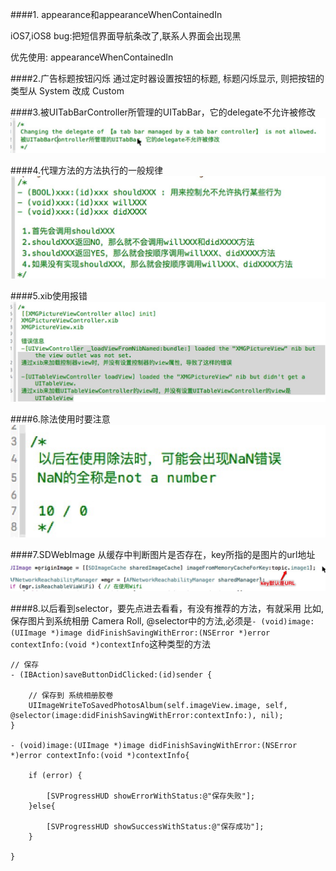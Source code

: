 ####1. appearance和appearanceWhenContainedIn

 iOS7,iOS8
 bug:把短信界面导航条改了,联系人界面会出现黑

优先使用:
appearanceWhenContainedIn

####2.广告标题按钮闪烁
通过定时器设置按钮的标题, 标题闪烁显示, 则把按钮的类型从 System 改成 Custom

####3.被UITabBarController所管理的UITabBar，它的delegate不允许被修改
*![显示图片](../images/05-1.jpg)*

####4.代理方法的方法执行的一般规律
*![显示图片](../images/05-3.jpg)*

####5.xib使用报错
*![显示图片](../images/05-4.jpg)*

####6.除法使用时要注意
*![显示图片](../images/05-05.jpg)*

####7.SDWebImage 从缓存中判断图片是否存在，key所指的是图片的url地址
*![显示图片](../images/05-6.jpg)*

####8.以后看到selector，要先点进去看看，有没有推荐的方法，有就采用
比如, 保存图片到系统相册 Camera Roll, @selector中的方法,必须是`- (void)image:(UIImage *)image didFinishSavingWithError:(NSError *)error contextInfo:(void *)contextInfo`这种类型的方法
```objc
// 保存
- (IBAction)saveButtonDidClicked:(id)sender {

    // 保存到 系统相册胶卷
    UIImageWriteToSavedPhotosAlbum(self.imageView.image, self, @selector(image:didFinishSavingWithError:contextInfo:), nil);
}

- (void)image:(UIImage *)image didFinishSavingWithError:(NSError *)error contextInfo:(void *)contextInfo{

    if (error) {

        [SVProgressHUD showErrorWithStatus:@"保存失败"];
    }else{

        [SVProgressHUD showSuccessWithStatus:@"保存成功"];
    }

}
```
